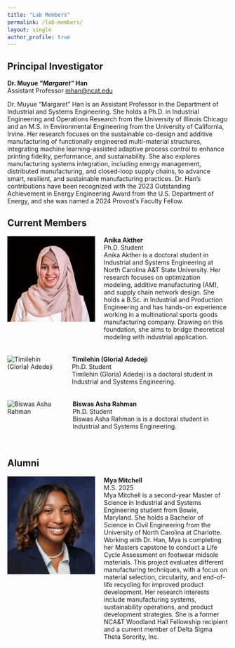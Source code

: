 ```yaml
---
title: "Lab Members"
permalink: /lab-members/
layout: single
author_profile: true
---
```


## Principal Investigator

**Dr. Muyue _"Margaret"_ Han**  
Assistant Professor
mhan@ncat.edu

Dr. Muyue “Margaret” Han is an Assistant Professor in the Department of Industrial and Systems Engineering. She holds a Ph.D. in Industrial Engineering and Operations Research from the University of Illinois Chicago and an M.S. in Environmental Engineering from the University of California, Irvine. Her research focuses on the sustainable co-design and additive manufacturing of functionally engineered multi-material structures, integrating machine learning-assisted adaptive process control to enhance printing fidelity, performance, and sustainability. She also explores manufacturing systems integration, including energy management, distributed manufacturing, and closed-loop supply chains, to advance smart, resilient, and sustainable manufacturing practices. Dr. Han’s contributions have been recognized with the 2023 Outstanding Achievement in Energy Engineering Award from the U.S. Department of Energy, and she was named a 2024 Provost’s Faculty Fellow.

## Current Members

<div style="display: flex; align-items: flex-start;">
  <img src="/images/Anika_Akther.jpg" alt="Anika Akther" style="width: 200px; margin-right: 20px;" />
  <div>
    <strong>Anika Akther</strong><br />
    Ph.D. Student<br />
    Anika Akther is a doctoral student in Industrial and Systems Engineering at North Carolina A&T State University. Her research focuses on optimization modeling, additive manufacturing (AM), and supply chain network design. She holds a B.Sc. in Industrial and Production Engineering and has hands-on experience working in a multinational sports goods manufacturing company. Drawing on this foundation, she aims to bridge theoretical modeling with industrial application.
  </div>
</div>
<br><br>

  
<div style="display: flex; align-items: flex-start;">
  <img src="/images/profile.png" alt="Timilehin (Gloria) Adedeji" style="width: 200px; margin-right: 20px;" />
  <div>
    <strong>Timilehin (Gloria) Adedeji</strong><br />
    Ph.D. Student<br />
    Timilehin (Gloria) Adedeji is a doctoral student in Industrial and Systems Engineering.
  </div>
</div>
<br><br>

<div style="display: flex; align-items: flex-start;">
  <img src="/images/profile.png" alt="Biswas Asha Rahman" style="width: 200px; margin-right: 20px;" />
  <div>
    <strong>Biswas Asha Rahman</strong><br />
    Ph.D. Student<br />
    Biswas Asha Rahman is is a doctoral student in Industrial and Systems Engineering.
  </div>
</div>
<br><br>

## Alumni

<div style="display: flex; align-items: flex-start;">
  <img src="/images/Mya_Mitchell.jpg" alt="Mya Mitchell" style="width: 200px; margin-right: 20px;" />
  <div>
    <strong>Mya Mitchell</strong><br />
    M.S. 2025<br />
    Mya Mitchell is a second-year Master of Science in Industrial and Systems Engineering student from Bowie, Maryland. She holds a Bachelor of Science in Civil Engineering from the University of North Carolina at Charlotte. Working with Dr. Han, Mya is completing her Masters capstone to conduct a Life Cycle Assessment on footwear midsole materials. This project evaluates different manufacturing techniques, with a focus on material selection, circularity, and end-of-life recycling for improved product development. Her research interests include manufacturing systems, sustainability operations, and product development strategies. She is a former NCA&T Woodland Hall Fellowship recipient and a current member of Delta Sigma Theta Sorority, Inc.
 </div>
